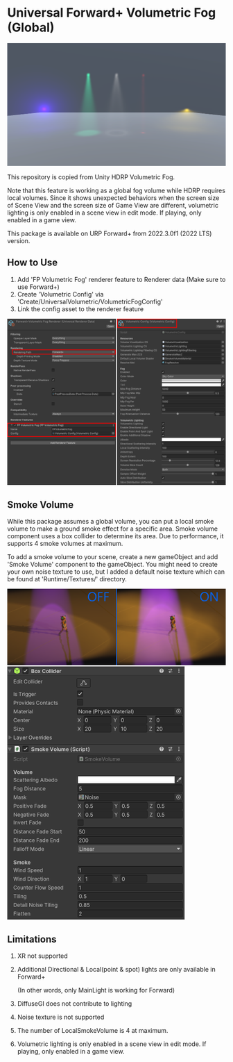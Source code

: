 # Universal Forward+ Volumetric Fog (Global)

![Sample](./Documentation~/Images/VolumetricFogSample.png) 

This repository is copied from Unity HDRP Volumetric Fog.

Note that this feature is working as a global fog volume while HDRP requires local volumes.
Since it shows unexpected behaviors when the screen size of Scene View and the screen size of Game View are different,
volumetric lighting is only enabled in a scene view in edit mode. If playing, only enabled in a game view.

This package is available on URP Forward+ from 2022.3.0f1 (2022 LTS) version.


## How to Use
1. Add 'FP Volumetric Fog' renderer feature to Renderer data (Make sure to use Forward+)
2. Create 'Volumetric Config' via 'Create/UniversalVolumetric/VolumetricFogConfig'
3. Link the config asset to the renderer feature

![How To Use](./Documentation~/Images/HowToUse.png) 


## Smoke Volume
While this package assumes a global volume, you can put a local smoke volume to make a ground smoke effect for a specific area. Smoke volume component uses a box collider to determine its area. Due to performance, it supports 4 smoke volumes at maximum.

To add a smoke volume to your scene, create a new gameObject and add 'Smoke Volume' component to the gameObject. You might need to create your own noise texture to use, but I added a default noise texture which can be found at 'Runtime/Textures/' directory.

![Smoke Volume](./Documentation~/Images/Smoke.png)
![Smoke Volume Component](./Documentation~/Images/SmokeVolumeComponent.png)


## Limitations
1. XR not supported
2. Additional Directional & Local(point & spot) lights are only available in Forward+
   
   (In other words, only MainLight is working for Forward)
   
3. DiffuseGI does not contribute to lighting
4. Noise texture is not supported 
5. The number of LocalSmokeVolume is 4 at maximum.
6. Volumetric lighting is only enabled in a scene view in edit mode. If playing, only enabled in a game view.
